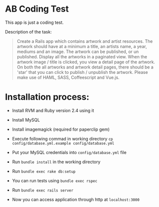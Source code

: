 # AB Coding Test

This app is just a coding test.

Description of the task:
> Create a Rails app which contains artwork and artist resources.
> The artwork should have at a minimum a title, an artists name, a year, mediums and an image.
> The artwork can be published, or un published.
> Display all the artworks in a paginated view.  When the artwork image / title is clicked, you view a detail page of the artwork.
> On both the all artworks and artwork detail pages, there should be a 'star' that you can click to publish / unpublish the artwork.
> Please make use of HAML, SASS, Coffeescript and Vue.js.


# Installation process:

* Install RVM and Ruby version 2.4 using it

* Install MySQL

* Install imagemagick (required for paperclip gem)

* Execute following commad in working directory `cp config/database.yml.example config/database.yml`

* Put your MySQL credentials into `config/database.yml` file

* Run `bundle install` in the working directory

* Run `bundle exec rake db:setup`

* You can run tests using `bundle exec rspec`

* Run `bundle exec rails server`

* Now you can access application through http at `localhost:3000`
